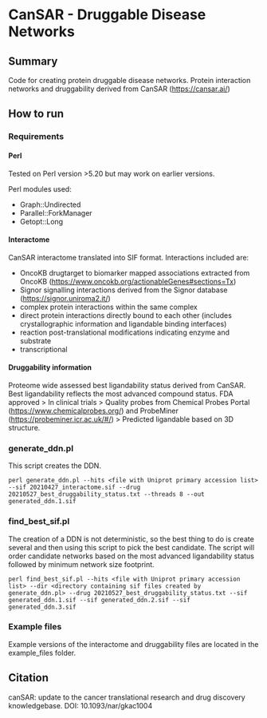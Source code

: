 # CanSAR - Druggable Disease Networks

## Summary
Code for creating protein druggable disease networks. Protein interaction networks and druggability derived from CanSAR (https://cansar.ai/) 

## How to run

### Requirements

#### Perl

Tested on Perl version >5.20 but may work on earlier versions.

Perl modules used:

* Graph::Undirected
* Parallel::ForkManager
* Getopt::Long

#### Interactome
CanSAR interactome translated into SIF format. Interactions included are:

* OncoKB drugtarget to biomarker mapped associations extracted from OncoKB (https://www.oncokb.org/actionableGenes#sections=Tx)
* Signor signalling interactions derived from the Signor database (https://signor.uniroma2.it/)
* complex protein interactions within the same complex
* direct protein interactions directly bound to each other (includes crystallographic information and ligandable binding interfaces)
* reaction post-translational modifications indicating enzyme and substrate
* transcriptional 

#### Druggability information
Proteome wide assessed best ligandability status derived from CanSAR. Best ligandability reflects the most advanced compound status. FDA approved > In clinical trials > Quality probes from Chemical Probes Portal (https://www.chemicalprobes.org/) and ProbeMiner (https://probeminer.icr.ac.uk/#/)  > Predicted ligandable based on 3D structure. 

### generate_ddn.pl
This script creates the DDN.

```
perl generate_ddn.pl --hits <file with Uniprot primary accession list> --sif 20210427_interactome.sif --drug 20210527_best_druggability_status.txt --threads 8 --out generated_ddn.1.sif 
```

### find_best_sif.pl
The creation of a DDN is not deterministic, so the best thing to do is create several and then using this script to pick the best candidate. The script will order candidate networks based on the most advanced ligandability status followed by minimum network size footprint.

```
perl find_best_sif.pl --hits <file with Uniprot primary accession list> --dir <directory containing sif files created by generate_ddn.pl> --drug 20210527_best_druggability_status.txt --sif generated_ddn.1.sif --sif generated_ddn.2.sif --sif generated_ddn.3.sif 
```

### Example files
Example versions of the interactome and druggability files are located in the example_files folder.

## Citation

canSAR: update to the cancer translational research and drug discovery knowledgebase. DOI: 10.1093/nar/gkac1004

